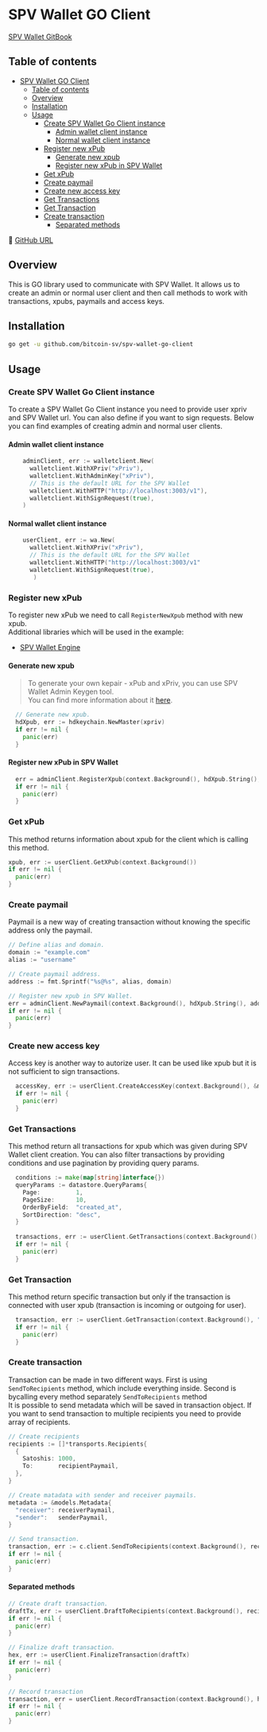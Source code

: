 # SPV Wallet GO Client
[SPV Wallet GitBook](https://bsvblockchain.gitbook.io/docs)

## Table of contents

- [SPV Wallet GO Client](#spv-wallet-go-client)
  - [Table of contents](#table-of-contents)
  - [Overview](#overview)
  - [Installation](#installation)
  - [Usage](#usage)
    - [Create SPV Wallet Go Client instance](#create-spv-wallet-go-client-instance)
      - [Admin wallet client instance](#admin-wallet-client-instance)
      - [Normal wallet client instance](#normal-wallet-client-instance)
    - [Register new xPub](#register-new-xpub)
      - [Generate new xpub](#generate-new-xpub)
      - [Register new xPub in SPV Wallet](#register-new-xpub-in-spv-wallet)
    - [Get xPub](#get-xpub)
    - [Create paymail](#create-paymail)
    - [Create new access key](#create-new-access-key)
    - [Get Transactions](#get-transactions)
    - [Get Transaction](#get-transaction)
    - [Create transaction](#create-transaction)
      - [Separated methods](#separated-methods)

🔗 [GitHub URL](https://github.com/bitcoin-sv/spv-wallet-go-client)

## Overview

This is GO library used to communicate with SPV Wallet. It allows us to create an admin or normal user client and then call methods to work with transactions, xpubs, paymails and access keys.

## Installation

```bash
go get -u github.com/bitcoin-sv/spv-wallet-go-client
```

## Usage

### Create SPV Wallet Go Client instance

To create a SPV Wallet Go Client instance you need to provide user xpriv and SPV Wallet url. You can also define if you want to sign requests.
Below you can find examples of creating admin and normal user clients.

#### Admin wallet client instance

```go
    adminClient, err := walletclient.New(
      walletclient.WithXPriv("xPriv"),
      walletclient.WithAdminKey("xPriv"),
      // This is the default URL for the SPV Wallet
      walletclient.WithHTTP("http://localhost:3003/v1"),
      walletclient.WithSignRequest(true),
    )
```
  
#### Normal wallet client instance

```go
    userClient, err := wa.New(
      walletclient.WithXPriv("xPriv"),
      // This is the default URL for the SPV Wallet
      walletclient.WithHTTP("http://localhost:3003/v1"
      walletclient.WithSignRequest(true),
	   )
```

### Register new xPub

  To register new xPub we need to call `RegisterNewXpub` method with new xpub.\
  Additional libraries which will be used in the example:
  
- [SPV Wallet Engine](https://github.com/bitcoin-sv/spv-wallet/tree/master/engine)
  
#### Generate new xpub

>To generate your own kepair - xPub and xPriv, you can use SPV Wallet Admin Keygen tool.\
>You can find more information about it [here](./../spv-wallet-admin-keygen/README.md).

```go
  // Generate new xpub.
  hdXpub, err := hdkeychain.NewMaster(xpriv)
  if err != nil {
    panic(err)
  }
```

#### Register new xPub in SPV Wallet

```go
  err = adminClient.RegisterXpub(context.Background(), hdXpub.String(), &models.Metadata{})
  if err != nil {
    panic(err)
  }
```

### Get xPub

This method returns information about xpub for the client which is calling this method.

  ```go
  xpub, err := userClient.GetXPub(context.Background())
  if err != nil {
    panic(err)
  } 
  ```
  
### Create paymail

Paymail is a new way of creating transaction without knowing the specific address only the paymail.

  ```go
  // Define alias and domain.
  domain := "example.com"
  alias := "username"
  
  // Create paymail address.
  address := fmt.Sprintf("%s@%s", alias, domain)
  
  // Register new xpub in SPV Wallet.
  err = adminClient.NewPaymail(context.Background(), hdXpub.String(), address, alias, alias, &models.Metadata{})
  if err != nil {
    panic(err)
  }
  ```

### Create new access key

 Access key is another way to autorize user. It can be used like xpub but it is not sufficient to sign transactions.

```go
  accessKey, err := userClient.CreateAccessKey(context.Background(), &models.Metadata{})
  if err != nil {
    panic(err)
  }
```

### Get Transactions
  
This method return all transactions for xpub which was given during SPV Wallet client creation. You can also filter transactions by providing conditions and use pagination by providing query params.

```go
  conditions := make(map[string]interface{})
  queryParams := datastore.QueryParams{
    Page:          1,
    PageSize:      10,
    OrderByField:  "created_at",
    SortDirection: "desc",
  }
  
  transactions, err := userClient.GetTransactions(context.Background(), conditions, &models.Metadata{}, &queryParams)
  if err != nil {
    panic(err)
  }
```

### Get Transaction

  This method return specific transaction but only if the transaction is connected with user xpub (transaction is incoming or outgoing for user).

```go
  transaction, err := userClient.GetTransaction(context.Background(), "d70a3e6f584ee4e97e4cd1fc2e40f2ab849bdd43e961ebc4af6995ad1fc59287")
  if err != nil {
    panic(err)
  }
```

### Create transaction

Transaction can be made in two different ways. First is using `SendToRecipients` method, which include everything inside. Second is bycalling every method separately
`SendToRecipients` method\
It is possible to send metadata which will be saved in transaction object. If you want to send transaction to multiple recipients you need to provide array of recipients.

  ```go
  // Create recipients
  recipients := []*transports.Recipients{
    {
      Satoshis: 1000,
      To:       recipientPaymail,
    },
  }
  
  // Create matadata with sender and receiver paymails.
  metadata := &models.Metadata{
    "receiver": receiverPaymail,
    "sender":   senderPaymail,
  }

  // Send transaction.
  transaction, err := c.client.SendToRecipients(context.Background(), recipients, metadata)
  if err != nil {
    panic(err)
  }
  ```

#### Separated methods

  ```go
  // Create draft transaction.
  draftTx, err := userClient.DraftToRecipients(context.Background(), recipients, metadata)
  if err != nil {
    panic(err)
  }

  // Finalize draft transaction.
  hex, err := userClient.FinalizeTransaction(draftTx)
  if err != nil {
    panic(err)
  }

  // Record transaction
  transaction, err = userClient.RecordTransaction(context.Background(), hex, draftTx.ID, metadata)
  if err != nil {
    panic(err)
  }
  ```

